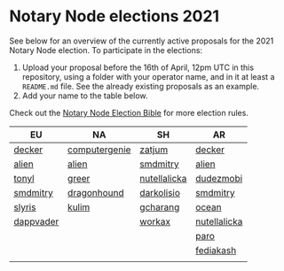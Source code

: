 # Notary Node elections 2021

See below for an overview of the currently active proposals for the 2021 Notary Node election.
To participate in the elections:

1. Upload your proposal before the 16th of April, 12pm UTC in this repository, using a folder with your operator name, and in it at least a `README.md` file. See the already existing proposals as an example.
2. Add your name to the table below.

Check out the [Notary Node Election Bible](https://github.com/KomodoPlatform/dPoW/blob/dev/doc/bible.md) for more election rules.

|   EU	|   NA	|   SH	|   AR	|
|---	|---	|---	|---	|
|[decker](decker/README.md)	|[computergenie](computergenie/README.md)	|[zatjum](zatjum/README.md)	|[decker](decker/README.md)	|
|[alien](alien/README.md)	|[alien](alien/README.md)	|[smdmitry](smdmitry/README.md)	|[alien](alien/README.md)	|
|[tonyl](tonyl/README.md)	|[greer](greer/README.md)	|	[nutellalicka](nutellalicka/README.md)|[dudezmobi](dudezmobi/README.md)	|
|[smdmitry](smdmitry/README.md)	|[dragonhound](dragonhound/README.md)	|[darkolisio](darkolisio/README.md)	|[smdmitry](smdmitry/README.md)	|
|[slyris](slyris/README.md)	|[kulim](kulim/README.md)	|[gcharang](gcharang/README.md)	|[ocean](ocean/README.md)	|
|[dappvader](dappvader/README.md)	|	|[workax](workax/README.md)	|[nutellalicka](nutellalicka/README.md)	|
|	|	|	|[paro](paro/README.md)	|
|	|	|	|[fediakash](fediakash/README.md)	|
|	|	|	|	|
